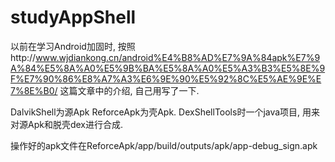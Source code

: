 # studyAppShell


以前在学习Android加固时, 按照http://www.wjdiankong.cn/android%E4%B8%AD%E7%9A%84apk%E7%9A%84%E5%8A%A0%E5%9B%BA%E5%8A%A0%E5%A3%B3%E5%8E%9F%E7%90%86%E8%A7%A3%E6%9E%90%E5%92%8C%E5%AE%9E%E7%8E%B0/ 这篇文章中的介绍, 自己用写了一下.


DalvikShell为源Apk
ReforceApk为壳Apk.
DexShellTools时一个java项目, 用来对源Apk和脱壳dex进行合成.


操作好的apk文件在ReforceApk/app/build/outputs/apk/app-debug_sign.apk
